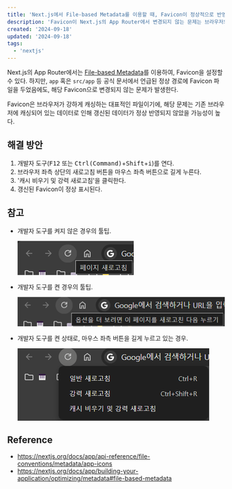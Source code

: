 ```yaml
---
title: 'Next.js에서 File-based Metadata를 이용할 때, Favicon이 정상적으로 반영되지 않는 현상'
description: 'Favicon이 Next.js의 App Router에서 변경되지 않는 문제는 브라우저의 캐싱 때문일 수 있으며, 개발자 도구를 통해 캐시 비우기 및 강력 새로고침을 수행하면 해결될 가능성이 높다.'
created: '2024-09-18'
updated: '2024-09-18'
tags:
  - 'nextjs'
---
```


Next.js의 App Router에서는 [File-based Metadata](https://nextjs.org/docs/app/building-your-application/optimizing/metadata#file-based-metadata)를 이용하여, Favicon을 설정할 수 있다. 하지만, `app` 혹은 `src/app` 등 공식 문서에서 언급된 정상 경로에 Favicon 파일을 두었음에도, 해당 Favicon으로 변경되지 않는 문제가 발생한다.

Favicon은 브라우저가 강하게 캐싱하는 대표적인 파일이기에, 해당 문제는 기존 브라우저에 캐싱되어 있는 데이터로 인해 갱신된 데이터가 정상 반영되지 않았을 가능성이 높다.

## 해결 방안

1. 개발자 도구(<kbd>F12</Kbd> 또는 <kbd>Ctrl(Command)</kbd>+<kbd>Shift</kbd>+<kbd>i</kbd>)를 연다.
1. 브라우저 좌측 상단의 새로고침 버튼을 마우스 좌측 버튼으로 길게 누른다.
1. '캐시 비우기 및 강력 새로고침'을 클릭한다.
1. 갱신된 Favicon이 정상 표시된다.

## 참고

- 개발자 도구를 켜지 않은 경우의 툴팁.

    ![alt text](/public/images/languages/nextjs/when-using-file-based-metadata-the-favicon-is-not-displayed-correctly/1.png)

- 개발자 도구를 켠 경우의 툴팁.

    ![alt text](/public/images/languages/nextjs/when-using-file-based-metadata-the-favicon-is-not-displayed-correctly/2.png)

- 개발자 도구를 켠 상태로, 마우스 좌측 버튼을 길게 누르고 있는 경우.

    ![alt text](/public/images/languages/nextjs/when-using-file-based-metadata-the-favicon-is-not-displayed-correctly/3.png)

## Reference

- <https://nextjs.org/docs/app/api-reference/file-conventions/metadata/app-icons>
- <https://nextjs.org/docs/app/building-your-application/optimizing/metadata#file-based-metadata>

